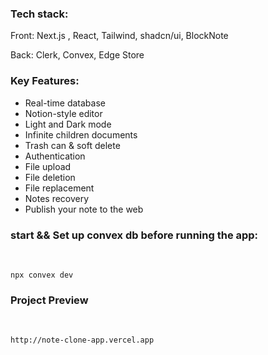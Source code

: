 <h3>Tech stack:</h3>
<p>Front: Next.js , React, Tailwind, shadcn/ui, BlockNote</p>
<p>Back: Clerk, Convex, Edge Store</p>


 
<h3>Key Features:</h3>
<ul>
 <li> Real-time database  </li>
 <li> Notion-style editor  </li>
 <li> Light and Dark mode  </li>
 <li> Infinite children documents  </li>
 <li> Trash can & soft delete  </li>
 <li>  Authentication  </li>
  <li> File upload  </li>
  <li> File deletion  </li>
  <li> File replacement  </li>
  <li> Notes recovery  </li>
 <li> Publish your note to the web  </li>
</ul>


<h3>start && Set up convex db before running the app:</h3>
<br>

```
npx convex dev
```
<h3>Project Preview</h3>
<br>

```
http://note-clone-app.vercel.app
```
